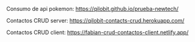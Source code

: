 
Consumo de api pokemon:
https://qilobit.github.io/prueba-newtech/

Contactos CRUD server:
https://qilobit-contacts-crud.herokuapp.com/

Contactos CRUD client:
https://fabian-crud-contactos-client.netlify.app/
